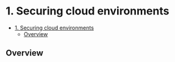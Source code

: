 # 1. Securing cloud environments

- [1. Securing cloud environments](#1-securing-cloud-environments)
  - [Overview](#overview)

## Overview
